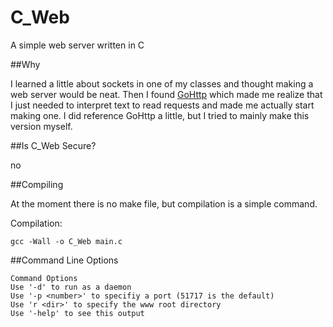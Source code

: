 # C_Web
A simple web server written in C

##Why

I learned a little about sockets in one of my classes and thought making a web server would be neat. Then I found <a href="https://github.com/fekberg/GoHttp">GoHttp</a> which made me realize that I just needed to interpret text to read requests and made me actually start making one. I did reference GoHttp a little, but I tried to mainly make this version myself.

##Is C_Web Secure?

no

##Compiling

At the moment there is no make file, but compilation is a simple command.

Compilation:

    gcc -Wall -o C_Web main.c

##Command Line Options

    Command Options
    Use '-d' to run as a daemon
    Use '-p <number>' to specifiy a port (51717 is the default)
    Use 'r <dir>' to specify the www root directory
    Use '-help' to see this output
